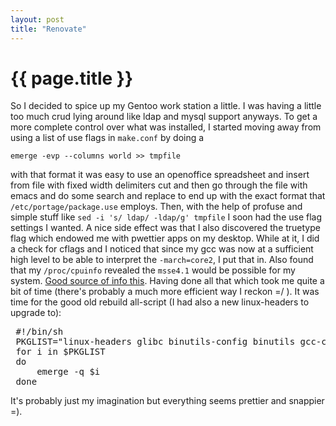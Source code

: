 ```yaml
---
layout: post
title: "Renovate"
---
```


{{ page.title }}
================

So I decided to spice up my Gentoo work station a little. I was having a little too much crud lying
around like ldap and mysql support anyways. To get a more complete control over what was installed,
I started moving away from using a list of use flags in <code>make.conf</code> by doing a

    emerge -evp --columns world >> tmpfile

with that format it was easy to use an openoffice spreadsheet and insert from file with fixed width
delimiters cut and then go through the file with emacs and do some search and replace to end up with
the exact format that ``/etc/portage/package.use`` employs. 
Then, with the help of profuse and simple stuff like ``sed -i 's/ ldap/ -ldap/g' tmpfile`` 
I soon had the use flag settings I wanted. A nice side effect was that I also discovered the truetype flag which
endowed me with pwettier apps on my desktop. 
While at it, I did a check for cflags and I noticed that since my gcc was now at a sufficient high
level to be able to interpret the ``-march=core2``, I put that in. Also found that my ``/proc/cpuinfo``
revealed the ``msse4.1`` would be possible for my system. <a href="http://en.gentoo-wiki.com/wiki/Safe_Cflags/Intel">Good source of info this</a>. 
Having done all that which took me quite a bit of time (there's probably a much more efficient way I
reckon =/ ). It was time for the good old rebuild all-script (I had also a new linux-headers to
upgrade to): 

<pre>
 #!/bin/sh
 PKGLIST="linux-headers glibc binutils-config binutils gcc-config gcc glibc binutils gcc system world"
 for i in $PKGLIST
 do
     emerge -q $i
 done
</pre>
It's probably just my imagination but everything seems prettier and snappier =). 
